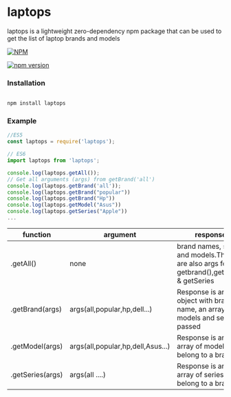 # laptops


laptops is a lightweight zero-dependency npm package that can be used to get the list of laptop brands and models

[![NPM](https://nodei.co/npm/laptops.png)](https://nodei.co/npm/laptops/)

[![npm version](https://badge.fury.io/js/laptops.svg)](https://www.npmjs.com/package/laptops)

### Installation
``` Javascript

npm install laptops

```

### Example

``` Javascript
//ES5
const laptops = require('laptops');

// ES6
import laptops from 'laptops';

console.log(laptops.getAll());
// Get all arguments (args) from getBrand('all')
console.log(laptops.getBrand('all')); 
console.log(laptops.getBrand("popular"))
console.log(laptops.getBrand("Hp"))
console.log(laptops.getModel("Asus"))
console.log(laptops.getSeries("Apple"))
...
```

| function        | argument                                            | response                                                                      |   |    |
|-----------------|-----------------------------------------------------|-------------------------------------------------------------------------------|---|----|   
| .getAll()       | none                                                | brand names, series and models.These are also args for getbrand(),getModel & getSeries | 
| .getBrand(args) | args(all,popular,hp,dell...)                        | Response is an object with brand name, an array of models and series passed   |   |    |
| .getModel(args) | args(all,popular,hp,dell,Asus...)                   | Response is an array of models that belong to a brand                         |   |    |
| .getSeries(args)| args(all ....)                                      | Response is an array of series that belong to a brand                         |   |    |
